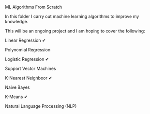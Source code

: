 ML Algorithms From Scratch

In this folder I carry out machine learning algorithms to improve my knowledge.

This will be an ongoing project and I am hoping to cover the following:

Linear Regression ✔

Polynomial Regression

Logistic Regression ✔

Support Vector Machines 

K-Nearest Neighboor ✔

Naive Bayes

K-Means ✔

Natural Language Processing (NLP)
